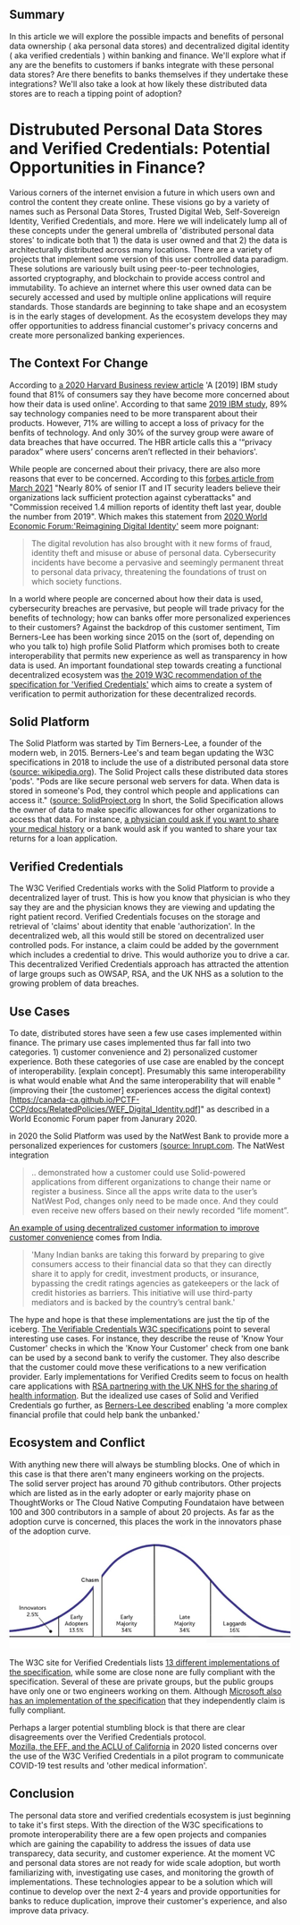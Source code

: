 ## Summary 
In this article we will explore the possible impacts and benefits of personal data ownership ( aka personal data stores) and decentralized digital identity ( aka verified credentials ) within banking and finance.  We'll explore what if any are the benefits to customers if banks integrate with these personal data stores?  Are there benefits to banks themselves if they undertake these integrations?  We'll also take a look at how likely  these distributed data stores are to reach a tipping point of adoption? 

# Distrubuted Personal Data Stores and Verified Credentials: Potential Opportunities in Finance?

Various corners of the internet envision a future in which users own and control the content they create online.  These visions go by a variety of names such as Personal Data Stores, Trusted Digital Web, Self-Sovereign Identity, Verified Credentials, and more.  Here we will indelicately lump all of these concepts under the general umbrella of 'distributed personal data stores' to indicate both that 1) the data is user owned and that 2) the data is architecturally distributed across many locations.  There are a variety of projects that implement some version of this user controlled data paradigm.  These solutions are variously built using peer-to-peer technologies, assorted cryptography, and blockchain to provide access control and immutability.  To achieve an internet where this user owned data can be securely accessed and used by multiple online applications will require standards.  Those standards are beginning to take shape and an ecosystem is in the early stages of development.  As the ecosystem develops they may offer opportunities to address financial customer's privacy concerns and create more personalized banking experiences.

## The Context For Change
According to [a 2020 Harvard Business review article](https://hbr.org/2020/01/why-companies-make-it-so-hard-for-users-to-control-their-data) 'A [2019] IBM study found that 81% of consumers say they have become more concerned about how their data is used online'. According to that same [2019 IBM study](https://www.axios.com/consumers-kinda-sorta-care-about-their-data-3292eae9-2176-4a12-b8b5-8f2de4311907.html), 89% say technology companies need to be more transparent about their products.  However, 71% are willing to accept a loss of privacy for the benfits of technology.  And only 30% of the survey group were aware of data breaches that have occurred.  The HBR article calls this a '“privacy paradox” where users’ concerns aren’t reflected in their behaviors'. 

While people are concerned about their privacy, there are also more reasons that ever to be concerned.  According to this [forbes article from March 2021](https://www.forbes.com/sites/chuckbrooks/2021/03/02/alarming-cybersecurity-stats-------what-you-need-to-know-for-2021/?sh=3c7ca16e58d3) "Nearly 80% of senior IT and IT security leaders believe their organizations lack sufficient protection against cyberattacks" and "Commission received 1.4 million reports of identity theft last year, double the number from 2019".  Which makes this statement from 
[2020 World Economic Forum:'Reimagining Digital Identity'](https://canada-ca.github.io/PCTF-CCP/docs/RelatedPolicies/WEF_Digital_Identity.pdf) seem more poignant: 
> The digital revolution has also brought with it new forms of fraud, identity theft and misuse or abuse of personal data. Cybersecurity incidents have become a pervasive and seemingly permanent threat to personal data privacy, threatening the foundations of trust on which society functions. 

In a world where people are concerned about how their data is used, cybersecurity breaches are pervasive, but people will trade privacy for the benefits of technology; how can banks offer more personalized experiences to their customers?  Against the backdrop of this customer sentiment, Tim Berners-Lee has been working since 2015 on the (sort of, depending on who you talk to) high profile Solid Platform which promises both to create interoperability that permits new experience as well as transparency in how data is used. An important foundational step towards creating a functional decentralized ecosystem was [the 2019 W3C recommendation of the specification for 'Verified Credentials'](https://www.w3.org/standards/history/vc-data-model) which aims to create a system of verification to permit authorization for these decentralized records.

## Solid Platform
The Solid Platform was started by Tim Berners-Lee, a founder of the modern web, in 2015.  Berners-Lee's and team began updating the W3C specifications in 2018 to include the use of a distributed personal data store ([source: wikipedia.org](https://en.wikipedia.org/wiki/Solid_(web_decentralization_project))).  The Solid Project calls these distributed data stores 'pods'.  "Pods are like secure personal web servers for data. When data is stored in someone's Pod, they control which people and applications can access it." ([source: SolidProject.org](https://solidproject.org/)   In short, the Solid Specification allows the owner of data to make specific allowances for other organizations to access that data. For instance, [a physician could ask if you want to share your medical history](https://www.rsa.com/en-us/blog/2021-07/verifiable-credentials-the-key-to-trust-on-the-next-web) or a bank would ask if you wanted to share your tax returns for a loan application.


## Verified Credentials

The W3C Verified Credentials works with the Solid Platform to provide a decentralized layer of trust.  This is how you know that physician is who they say they are and the physician knows they are viewing and updating the right patient record.  Verified Credentials focuses on the storage and retrieval of 'claims' about identity that enable 'authorization'.  In the decentralized web, all this would still be stored on decentralized user controlled pods. For instance, a claim could be added by the government which includes a credential to drive.  This would authorize you to drive a car.  This decentralized Verified Credentials approach has attracted the attention of large groups such as OWSAP, RSA, and the UK NHS as a solution to the growing problem of data breaches.


## Use Cases
To date, distributed stores have seen a few use cases implemented within finance. The primary use cases implemented thus far fall into two categories.  1) customer convenience and 2) personalized customer experience.  Both these categories of use case are enabled by the concept of interoperability.  [explain concept]. Presumably this same interoperability is what would enable what  And the same interoperability that will enable "(improving their [the customer] experiences access the digital context)[https://canada-ca.github.io/PCTF-CCP/docs/RelatedPolicies/WEF_Digital_Identity.pdf]" as described in a World Economic Forum paper from Janurary 2020. 
 
in 2020 the Solid Platform was used by the NatWest Bank to provide more a personalized experiences for customers [(source: Inrupt.com](https://inrupt.com/solid-enterprise-natwest-bbc). The NatWest integration 
> .. demonstrated how a customer could use Solid-powered applications from  different organizations to change their name or register a business. Since all the apps write data to the user’s NatWest Pod, changes only need to be made once. And they could even receive new offers based on their newly recorded “life moment”.

[An example of using decentralized customer information to improve customer convenience](https://hbr.org/2020/01/why-companies-make-it-so-hard-for-users-to-control-their-data) comes from India.
> 'Many Indian banks are taking this forward by preparing to give consumers access to their financial data so that they can directly share it to apply for credit, investment products, or insurance, bypassing the credit ratings agencies as gatekeepers or the lack of credit histories as barriers. This initiative will use third-party mediators and is backed by the country’s central bank.'

The hype and hope is that these implementations are just the tip of the iceberg.  [The Verifiable Credentials W3C specifications](https://www.w3.org/TR/vc-use-cases/#finance) point to several interesting use cases.  For instance, they describe the reuse of 'Know Your Customer' checks in which the 'Know Your Customer' check from one bank can be used by a second bank to verify the customer.  They also describe that the customer could move these verifications to a new verification provider.  Early implementations for Verified Credits seem to focus on health care applications with [RSA partnering with the UK NHS for the sharing of health information](https://www.rsa.com/en-us/blog/2021-07/verifiable-credentials-the-key-to-trust-on-the-next-web).  But the idealized use cases of Solid and Verified Credentials go further, as [Berners-Lee described](https://thenewstack.io/sir-tim-berners-lees-solid-protocol-puts-data-back-in-the-control-of-the-end-user/) enabling
'a more complex financial profile that could help bank the unbanked.'


## Ecosystem and Conflict

With anything new there will always be stumbling blocks.  One of which in this case is that there aren't many engineers working on the projects.  
The solid server project has around 70 github contributors.  Other projects which are listed as in the early adopter or early majority phase on ThoughtWorks or The Cloud Native Computing Foundataion have between 100 and 300 contributors in a sample of about 20 projects.  As far as the adoption curve is concerned, this places the work in the innovators phase of the adoption curve.  ![the technology adoption curve](../images/2021/08/innovation-curve-chasm.png)

The W3C site for Verified Credentials lists [13 different implementations of the specification](https://w3c.github.io/vc-test-suite/implementations/), while some are close none are fully compliant with the specification.  Several of these are private groups, but the public groups have only one or two engineers working on them.  Although [Microsoft also has an implementation of the specification](https://docs.microsoft.com/en-us/azure/active-directory/verifiable-credentials/decentralized-identifier-overview) that they independently claim is fully compliant.

Perhaps a larger potential stumbling block is that there are clear disagreements over the Verified Credentials protocol.  
[Mozilla, the EFF, and the ACLU of California](https://blog.mozilla.org/netpolicy/2020/08/06/by-embracing-blockchain-a-california-bill-takes-the-wrong-step-forward/) in 2020 listed concerns over the use of the W3C Verified Credentials in a pilot program to communicate COVID-19 test results and 'other medical information'.   

## Conclusion

The personal data store and verified credentials ecosystem is just beginning to take it's first steps.  With the direction of the W3C specifications to promote interoperability there are a few open projects and companies which are gaining the capability to address the issues of data use transparecy, data security, and customer experience.  At the moment VC and personal data stores are not ready for wide scale adoption, but worth familiarizing with, investigating use cases, and monitoring the growth of implementations.  These technologies appear to be a solution which will continue to develop over the next 2-4 years and provide opportunities for banks to reduce duplication, improve their customer's experience, and also improve data privacy.